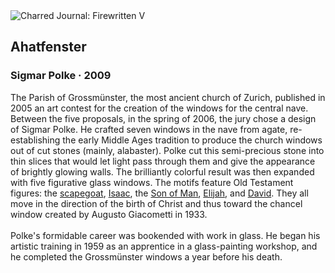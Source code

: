 <div class="artwork-of-the-day">
  <div class="container">
    <div class="img-wrapper">
      <img
        src="https://uploads4.wikiart.org/00288/images/sigmar-polke/ahatfenster-2009.jpg!Large.jpg"
        alt="Charred Journal: Firewritten V" />
    </div>
    <div class="artwork-detail">
      <div class="artwork-origin"> 
        <h2 class="artwork-name">Ahatfenster</h2>
        <h3 class="artist">
          Sigmar Polke
                    ·  2009
        </h3>
      </div>
      <p class="description">
        <span class="artwork-description-text ng-binding" ng-bind-html="viewModel.ArtworkOfTheDay.Description | unsafe">The Parish of Grossmünster, the most ancient church of Zurich, published in 2005 an art contest for the creation of the windows for the central nave. Between the five proposals, in the spring of 2006, the jury chose a design of Sigmar Polke. He crafted seven windows in the nave from agate, re-establishing the early Middle Ages tradition to produce the church windows out of cut stones (mainly, alabaster). Polke cut this semi-precious stone into thin slices that would let light pass through them and give the appearance of brightly glowing walls. The brilliantly colorful result was then expanded with five figurative glass windows. The motifs feature Old Testament figures: the <a target="_blank" href="https://www.wikiart.org/en/sigmar-polke/der-sundenbock-2009">scapegoat</a>, <a target="_blank" href="https://www.wikiart.org/en/sigmar-polke/isaaks-opferung-2009">Isaac</a>, the <a target="_blank" href="https://www.wikiart.org/en/sigmar-polke/menschensohn-2009">Son of Man</a>, <a target="_blank" href="https://www.wikiart.org/en/sigmar-polke/elijas-himmelfahrt-2009">Elijah</a>, and <a target="_blank" href="https://www.wikiart.org/en/sigmar-polke/konig-david-2009">David</a>. They all move in the direction of the birth of Christ and thus toward the chancel window created by Augusto Giacometti in 1933.<br><br>Polke's formidable career was bookended with work in glass. He began his artistic training in 1959 as an apprentice in a glass-painting workshop, and he completed the Grossmünster windows a year before his death.</span>
                        <div class="text-shadow-container" ng-show="showShadow" style=""></div>
      </p>
    </div>
  </div>

</div>
